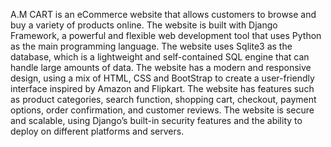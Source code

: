 A.M CART is an eCommerce website that allows customers to browse and buy a variety of products online.
The website is built with Django Framework, a powerful and flexible web development tool that uses Python as the main programming language.
The website uses Sqlite3 as the database, which is a lightweight and self-contained SQL engine that can handle large amounts of data.
The website has a modern and responsive design, using a mix of HTML, CSS and BootStrap to create a user-friendly interface inspired by Amazon and Flipkart.
The website has features such as product categories, search function, shopping cart, checkout, payment options, order confirmation, and customer reviews.
The website is secure and scalable, using Django’s built-in security features and the ability to deploy on different platforms and servers.
